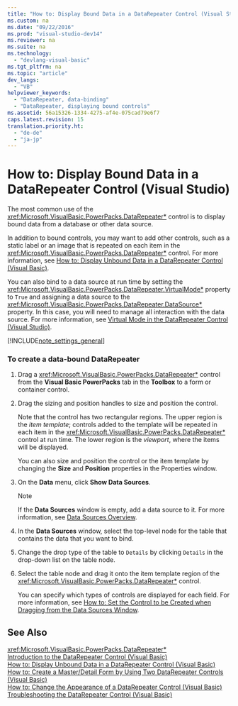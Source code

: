 ```yaml
---
title: "How to: Display Bound Data in a DataRepeater Control (Visual Studio)"
ms.custom: na
ms.date: "09/22/2016"
ms.prod: "visual-studio-dev14"
ms.reviewer: na
ms.suite: na
ms.technology: 
  - "devlang-visual-basic"
ms.tgt_pltfrm: na
ms.topic: "article"
dev_langs: 
  - "VB"
helpviewer_keywords: 
  - "DataRepeater, data-binding"
  - "DataRepeater, displaying bound controls"
ms.assetid: 56a15326-1334-4275-af4e-075cad79e6f7
caps.latest.revision: 15
translation.priority.ht: 
  - "de-de"
  - "ja-jp"
---
```

# How to: Display Bound Data in a DataRepeater Control (Visual Studio)
The most common use of the <xref:Microsoft.VisualBasic.PowerPacks.DataRepeater*> control is to display bound data from a database or other data source.  
  
 In addition to bound controls, you may want to add other controls, such as a static label or an image that is repeated on each item in the <xref:Microsoft.VisualBasic.PowerPacks.DataRepeater*> control. For more information, see [How to: Display Unbound Data in a DataRepeater Control (Visual Basic)](../vs140/how-to--display-unbound-controls-in-a-datarepeater-control--visual-studio-.md).  
  
 You can also bind to a data source at run time by setting the <xref:Microsoft.VisualBasic.PowerPacks.DataRepeater.VirtualMode*> property to `True` and assigning a data source to the <xref:Microsoft.VisualBasic.PowerPacks.DataRepeater.DataSource*> property. In this case, you will need to manage all interaction with the data source. For more information, see [Virtual Mode in the DataRepeater Control (Visual Studio)](../vs140/virtual-mode-in-the-datarepeater-control--visual-studio-.md).  
  
 [!INCLUDE[note_settings_general](../vs140/includes/note_settings_general_md.md)]  
  
### To create a data-bound DataRepeater  
  
1.  Drag a <xref:Microsoft.VisualBasic.PowerPacks.DataRepeater*> control from the **Visual Basic PowerPacks** tab in the **Toolbox** to a form or container control.  
  
2.  Drag the sizing and position handles to size and position the control.  
  
     Note that the control has two rectangular regions. The upper region is the *item template*; controls added to the template will be repeated in each item in the <xref:Microsoft.VisualBasic.PowerPacks.DataRepeater*> control at run time. The lower region is the *viewport*, where the items will be displayed.  
  
     You can also size and position the control or the item template by changing the **Size** and **Position** properties in the Properties window.  
  
3.  On the **Data** menu, click **Show Data Sources**.  
  
    > [!NOTE]
    >  If the **Data Sources** window is empty, add a data source to it. For more information, see [Data Sources Overview](assetId:///ed28c625-bb89-4037-bfde-cfa435d182a2).  
  
4.  In the **Data Sources** window, select the top-level node for the table that contains the data that you want to bind.  
  
5.  Change the drop type of the table to `Details` by clicking `Details` in the drop-down list on the table node.  
  
6.  Select the table node and drag it onto the item template region of the <xref:Microsoft.VisualBasic.PowerPacks.DataRepeater*> control.  
  
     You can specify which types of controls are displayed for each field. For more information, see [How to: Set the Control to be Created when Dragging from the Data Sources Window](assetId:///20597ff8-0c98-43ec-8fb1-05376804ba48).  
  
## See Also  
 <xref:Microsoft.VisualBasic.PowerPacks.DataRepeater*>   
 [Introduction to the DataRepeater Control (Visual Basic)](../vs140/introduction-to-the-datarepeater-control--visual-studio-.md)   
 [How to: Display Unbound Data in a DataRepeater Control (Visual Basic)](../vs140/how-to--display-unbound-controls-in-a-datarepeater-control--visual-studio-.md)   
 [How to: Create a Master/Detail Form by Using Two DataRepeater Controls (Visual Basic)](../vs140/how-to--create-a-master-detail-form-by-using-two-datarepeater-controls--visual-studio-.md)   
 [How to: Change the Appearance of a DataRepeater Control (Visual Basic)](../vs140/how-to--change-the-appearance-of-a-datarepeater-control--visual-studio-.md)   
 [Troubleshooting the DataRepeater Control (Visual Basic)](../vs140/troubleshooting-the-datarepeater-control--visual-studio-.md)